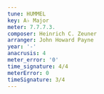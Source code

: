 ```yaml
---
tune: HUMMEL
key: A♭ Major
meter: 7.7.7.3.
composer: Heinrich C. Zeuner
arranger: John Howard Payne
year: '-'
anacrusis: 4
meter_error: '0'
time_signature: 4/4
meterError: 0
timeSignature: 3/4
---
```

